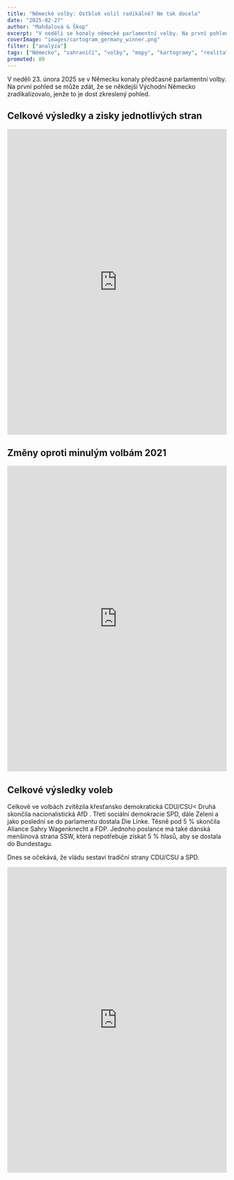 ```yaml
---
title: "Německé volby: Ostblok volil radikálně? Ne tak docela"
date: "2025-02-27"
author: "Mahdalová & Škop"
excerpt: "V neděli se konaly německé parlamentní volby. Na první pohled se může zdát, že se někdejší Východní Německo zradikalizovalo, jenže to je dost zkreslený pohled."
coverImage: "images/cartogram_germany_winner.png"
filter: ["analýza"]
tags: ["Německo", "zahraničí", "volby", "mapy", "kartogramy", "realita"]
promoted: 80
---
```


V neděli 23. února 2025 se v Německu konaly předčasné parlamentní volby. Na první pohled se může zdát, že se někdejší Východní Německo zradikalizovalo, jenže to je dost zkreslený pohled.

<ScrollyTelling yamlFile="scrollytelling.yaml" />

## Celkové výsledky a zisky jednotlivých stran
<iframe src='https://flo.uri.sh/visualisation/21777958/embed' title='Interactive or visual content' className='flourish-embed-iframe' frameBorder='0' scrolling='no' width="100%" height="700px" allowFullScreen></iframe>

## Změny oproti minulým volbám 2021
<iframe src='https://flo.uri.sh/visualisation/21826097/embed' title='Interactive or visual content' className='flourish-embed-iframe' frameBorder='0' scrolling='no' width="100%" height="700px" allowFullScreen></iframe>

## Celkové výsledky voleb
Celkově ve volbách zvítězila křesťansko demokratická CDU/CSU< Druhá skončila nacionalistická  AfD . Třetí sociální demokracie  SPD, dále  Zelení  a jako poslední se do parlamentu dostala  Die Linke. Těsně pod 5 % skončila Aliance Sahry Wagenknecht a FDP. Jednoho poslance má také dánská menšinová strana SSW, která nepotřebuje získat 5 % hlasů, aby se dostala do Bundestagu.

Dnes se očekává, že vládu sestaví tradiční strany  CDU/CSU  a  SPD.
<iframe src='https://flo.uri.sh/visualisation/21811823/embed' title='Interactive or visual content' className='flourish-embed-iframe' frameBorder='0' scrolling='no' width="100%" height="700px" allowFullScreen></iframe>

